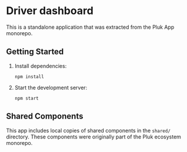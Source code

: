 # Driver dashboard

This is a standalone application that was extracted from the Pluk App monorepo.

## Getting Started

1. Install dependencies:
   ```
   npm install
   ```

2. Start the development server:
   ```
   npm start
   ```

## Shared Components

This app includes local copies of shared components in the `shared/` directory.
These components were originally part of the Pluk ecosystem monorepo.
